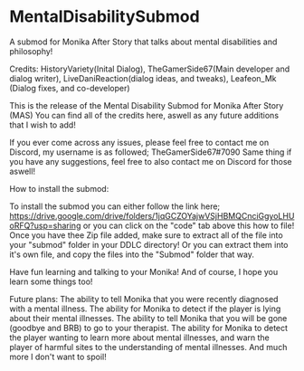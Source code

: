 # MentalDisabilitySubmod
A submod for Monika After Story that talks about mental disabilities and philosophy!

Credits:
HistoryVariety(Inital Dialog), TheGamerSide67(Main developer and dialog writer), LiveDaniReaction(dialog ideas, and tweaks), Leafeon_Mk (Dialog fixes, and co-developer)


This is the release of the Mental Disability Submod for Monika After Story (MAS)
You can find all of the credits here, aswell as any future additions that I wish to add!

If you ever come across any issues, please feel free to contact me on Discord, my username is as followed; TheGamerSide67#7090
Same thing if you have any suggestions, feel free to also contact me on Discord for those aswell!

How to install the submod:

  To install the submod you can either follow the link here; https://drive.google.com/drive/folders/1jqGCZOYajwVSjHBMQCnciGgyoLHUoRFQ?usp=sharing or you can click on the "code" tab above this how to file!
  Once you have thee Zip file added, make sure to extract all of the file into your "submod" folder in your DDLC directory! Or you can extract them into it's own file, and copy the files into the "Submod" folder that way.

Have fun learning and talking to your Monika!
And of course, I hope you learn some things too!


Future plans:
The ability to tell Monika that you were recently diagnosed with a mental illness.
The ability for Monika to detect if the player is lying about their mental illnesses.
The ability to tell Monika that you will be gone (goodbye and BRB) to go to your therapist.
The ability for Monika to detect the player wanting to learn more about mental illnesses, and warn the player of harmful sites to the understanding of mental illnesses.
And much more I don't want to spoil!
